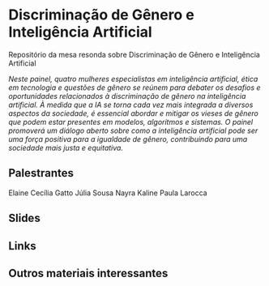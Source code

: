 # Discriminação de Gênero e Inteligência Artificial
Repositório da mesa resonda sobre Discriminação de Gênero e Inteligência Artificial

_Neste painel, quatro mulheres especialistas em inteligência artificial, ética em tecnologia e questões de gênero se reúnem para debater os desafios e oportunidades relacionados à discriminação de gênero na inteligência artificial. À medida que a IA se torna cada vez mais integrada a diversos aspectos da sociedade, é essencial abordar e mitigar os vieses de gênero que podem estar presentes em modelos, algoritmos e sistemas. O painel promoverá um diálogo aberto sobre como a inteligência artificial pode ser uma força positiva para a igualdade de gênero, contribuindo para uma sociedade mais justa e equitativa._

## Palestrantes

Elaine Cecília Gatto
Júlia Sousa
Nayra Kaline
Paula Larocca

## Slides


## Links


## Outros materiais interessantes

## 

